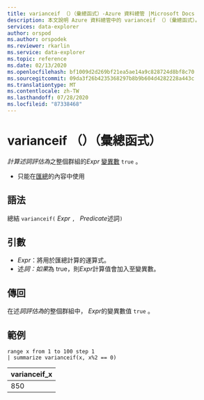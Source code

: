 ```yaml
---
title: varianceif （）（彙總函式）-Azure 資料總管 |Microsoft Docs
description: 本文說明 Azure 資料總管中的 varianceif （）（彙總函式）。
services: data-explorer
author: orspod
ms.author: orspodek
ms.reviewer: rkarlin
ms.service: data-explorer
ms.topic: reference
ms.date: 02/13/2020
ms.openlocfilehash: bf1009d2d269bf21ea5ae14a9c828724d8bf8c70
ms.sourcegitcommit: 09da3f26b4235368297b8b9b604d4282228a443c
ms.translationtype: MT
ms.contentlocale: zh-TW
ms.lasthandoff: 07/28/2020
ms.locfileid: "87338468"
---
```

# <a name="varianceif-aggregation-function"></a>varianceif （）（彙總函式）

*計算述詞評估為*之整個群組的*Expr* [變異數](variance-aggfunction.md) `true` 。

* 只能在[匯總](summarizeoperator.md)的內容中使用

## <a name="syntax"></a>語法

總結 `varianceif(` *Expr* `, ` *Predicate*述詞`)`

## <a name="arguments"></a>引數

* *Expr*：將用於匯總計算的運算式。 
* 述*詞：如果*為 true，則*Expr*計算值會加入至變異數。

## <a name="returns"></a>傳回

在述*詞評估為*的整個群組中， *Expr*的變異數值 `true` 。
 
## <a name="examples"></a>範例

```kusto
range x from 1 to 100 step 1
| summarize varianceif(x, x%2 == 0)

```

|varianceif_x|
|---|
|850|